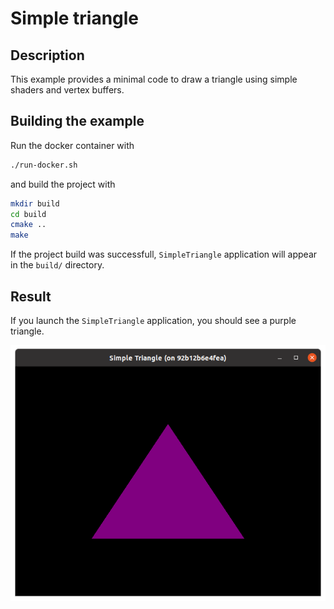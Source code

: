 # Simple triangle

## Description

This example provides a minimal code to draw a triangle using simple shaders and vertex buffers.

## Building the example

Run the docker container with

```bash
./run-docker.sh
```

and build the project with

```bash
mkdir build
cd build
cmake ..
make
```

If the project build was successfull,
`SimpleTriangle` application will appear in the `build/` directory.

## Result

If you launch the `SimpleTriangle` application, you should see a purple triangle.

![Screenshot](simple_triangle.png)

